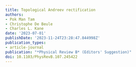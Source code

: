 ```yaml
---
title: Topological Andreev rectification
authors:
- Pok Man Tam
- Christophe De Beule
- Charles L. Kane
date: '2023-07-01'
publishDate: '2023-11-24T23:28:47.844998Z'
publication_types:
- article-journal
publication: "*Physical Review B* (Editors' Suggestion)"
doi: 10.1103/PhysRevB.107.245422
---
```

